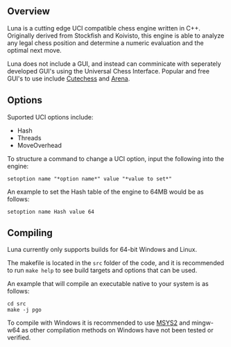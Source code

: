 ## Overview
Luna is a cutting edge UCI compatible chess engine written in C++. Originally derived from Stockfish and Koivisto, 
this engine is able to analyze any legal chess position and determine a numeric evaluation and the optimal next move.

Luna does not include a GUI, and instead can comminicate with seperately developed GUI's using the Universal Chess Interface.
Popular and free GUI's to use include [Cutechess][cutechess-link] and [Arena][arena-link].

## Options
Suported UCI options include:
- Hash
- Threads
- MoveOverhead

To structure a command to change a UCI option, input the following into the engine:

```
setoption name "*option name*" value "*value to set*"
```

An example to set the Hash table of the engine to 64MB would be as follows:

```
setoption name Hash value 64
```

## Compiling
Luna currently only supports builds for 64-bit Windows and Linux. 

The makefile is located in the `src` folder of the code, and it is recommended to run `make help`
to see build targets and options that can be used.

An example that will compile an executable native to your system is as follows:
```
cd src
make -j pgo
```

To compile with Windows it is recommended to use [MSYS2][msys-link] and mingw-w64 as other
compilation methods on Windows have not been tested or verified.

[cutechess-link]: https://github.com/cutechess/cutechess
[arena-link]: https://www.playwitharena.de/
[msys-link]: https://www.msys2.org/
